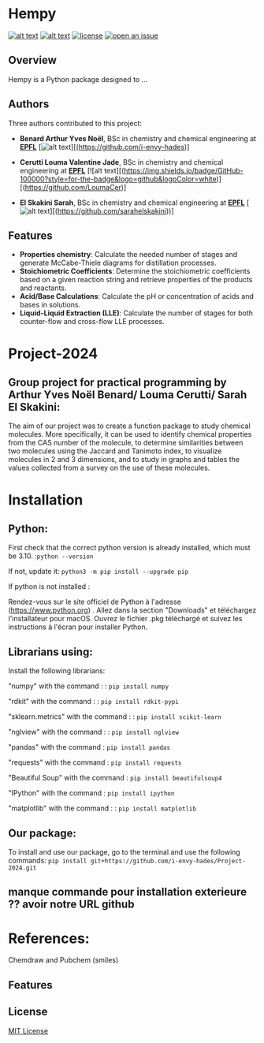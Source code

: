 # Hempy

[![alt text](https://img.shields.io/badge/Python-14354C?style=for-the-badge&logo=python&logoColor=white)](https://www.python.org)
[![alt text](https://camo.githubusercontent.com/d9715378ddbf6b262203f7c27f12eeb6a7caa3b85a56cc980dbb2648753d526c/68747470733a2f2f696d672e736869656c64732e696f2f62616467652f4a7570797465722d4633373632362e7376673f267374796c653d666f722d7468652d6261646765266c6f676f3d4a757079746572266c6f676f436f6c6f723d707572706c65)](https://jupyter.org)
[![license](https://img.shields.io/badge/License-MIT-ac8b11.svg?style=for-the-badge&labelColor=yellow)](https://github.com/Arnautovich/Toolbox/blob/main/LICENSE)
[![open an issue](https://custom-icon-badges.demolab.com/badge/-Open%20Issue-palegreen?style=for-the-badge&logoColor=black&logo=issue-opened)](https://github.com/Arnautovich/Toolbox/issues)

## Overview

Hempy is a Python package designed to ...

## Authors
Three authors contributed to this project:
- **Benard Arthur Yves Noël**, BSc in chemistry and chemical engineering at **[EPFL](https://www.epfl.ch)**   [![alt text](https://img.shields.io/badge/GitHub-100000?style=for-the-badge&logo=github&logoColor=white)][(https://github.com/i-envy-hades)]

- **Cerutti Louma Valentine Jade**, BSc in chemistry and chemical engineering at **[EPFL](https://www.epfl.ch)**   [![alt text][(https://img.shields.io/badge/GitHub-100000?style=for-the-badge&logo=github&logoColor=white)][(https://github.com/LoumaCer)]
  
- **El Skakini Sarah**, BSc in chemistry and chemical engineering at **[EPFL](https://www.epfl.ch)**   [![alt text](https://img.shields.io/badge/GitHub-100000?style=for-the-badge&logo=github&logoColor=white)][(https://github.com/sarahelskakini))]
  
## Features

- **Properties chemistry**: Calculate the needed number of stages and generate McCabe-Thiele diagrams for distillation processes.
- **Stoichiometric Coefficients**: Determine the stoichiometric coefficients based on a given reaction string and retrieve properties of the products and reactants.
- **Acid/Base Calculations**: Calculate the pH or concentration of acids and bases in solutions.
- **Liquid-Liquid Extraction (LLE)**: Calculate the number of stages for both counter-flow and cross-flow LLE processes.



# Project-2024
## Group project for practical programming by Arthur Yves Noël Benard/ Louma Cerutti/ Sarah El Skakini:

The aim of our project was to create a function package to study chemical molecules.
More specifically, it can be used to identify chemical properties from the CAS number of the molecule, to determine similarities between two molecules using the Jaccard and Tanimoto index, to visualize molecules in 2 and 3 dimensions, and to study in graphs and tables the values collected from a survey on the use of these molecules. 


# Installation 

## Python:
First check that the correct python version is already installed, which must be 3.10. :`python --version`

If not, update it: `python3 -m pip install --upgrade pip`

If python is not installed :

Rendez-vous sur le site officiel de Python à l'adresse (https://www.python.org) .
Allez dans la section "Downloads" et téléchargez l'installateur pour macOS.
Ouvrez le fichier .pkg téléchargé et suivez les instructions à l'écran pour installer Python.

## Librarians using:
Install the following librarians:

"numpy" with the command : :  `pip install numpy`

"rdkit" with the command : :  `pip install rdkit-pypi`

"sklearn.metrics" with the command : : `pip install scikit-learn`

"nglview" with the command : : `pip install nglview`

"pandas" with the command :  `pip install pandas`

"requests" with the command : `pip install requests`

"Beautiful Soup" with the command : `pip install beautifulsoup4`

"IPython" with the command : `pip install ipython`

"matplotlib" with the command : : `pip install matplotlib `

## Our package:

To install and use our package, go to the terminal and use the following commands:
`pip install git+https://github.com/i-envy-hades/Project-2024.git`
## manque commande pour installation exterieure ?? avoir notre URL github 

# References:

Chemdraw and Pubchem (smiles)

## Features


## License

[MIT License](LICENSE)

[copier]: https://github.com/copier-org/copier/
[Hatch]: https://hatch.pypa.io/
[pytest]: https://docs.pytest.org/
[Sphinx]: http://www.sphinx-doc.org/
[tox]: https://tox.readthedocs.io/
